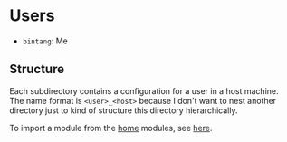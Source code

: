 # Users

- `bintang`: Me

## Structure

Each subdirectory contains a configuration for a user in a host machine. The name format is
`<user>_<host>` because I don't want to nest another directory just to kind of structure this
directory hierarchically.

To import a module from the [home](../modules/home) modules, see
[here](./bintang_barbatos/default.nix).
